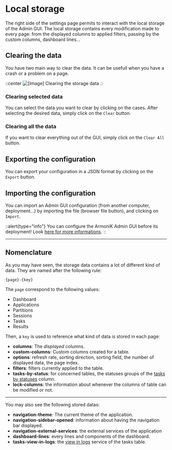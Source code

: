 # Local storage

The right side of the settings page permits to interact with the local storage of the Admin GUI. The local storage contains every modification made to every page: from the displayed columns to applied filters, passing by the custom columns, dashboard lines...

## Clearing the data

You have two main way to clear the data. It can be usefull when you have a crash or a problem on a page.

::center
![[Image] Clearing the storage data](https://armonik-public-images.s3.eu-west-3.amazonaws.com/Documentation-GUI/settings-storage.png)
::

### Clearing selected data

You can select the data you want to clear by clicking on the cases. After selecting the desired data, simply click on the `Clear` button.

### Clearing all the data

If you want to clear everything out of the GUI, simply click on the `Clear All` button.

## Exporting the configuration

You can export your configuration in a JSON format by clicking on the `Export` button.

## Importing the configuration

You can import an Admin GUI configuration (from another computer, deployment...) by importing the file (browser file button), and clicking on `Import`.

::alert{type="info"}
You can configure the ArmoniK Admin GUI before its deployment! Look [here for more informations](https://aneoconsulting.github.io/ArmoniK/guide/configure-gui).
::

---

## Nomenclature

As you may have seen, the storage data contains a lot of different kind of data. They are named after the following rule:

```
{page}-{key}
```

The `page` correspond to the following values:
- Dashboard
- Applications
- Partitions
- Sessions
- Tasks
- Results

Then, a `key` is used to reference what kind of data is stored in each page:

- **columns**: The *displayed* columns.
- **custom-columns**: Custom columns created for a table.
- **options**: refresh rate, sorting direction, sorting field, the number of displayed data, the page index.
- **filters**: filters currently applied to the table.
- **tasks-by-status**: for concerned tables, the statuses groups of the [tasks by statuses](../6.DataGrids/3.columns.md#tasks-by-statuses) column.
- **lock-columns**: the information about whenever the columns of table can be modified or not.

---

You may also see the following stored datas:

- **navigation-theme**: The current theme of the application.
- **navigation-sidebar-opened**: information about having the navigation bar displayed.
- **navigation-external-services**: the external services of the application
- **dashboard-lines**: every lines and components of the dashboard.
- **tasks-view-in-logs**: the [view in logs](../7.Data/4.Tasks.md#manage-view-in-logs) service of the tasks table.